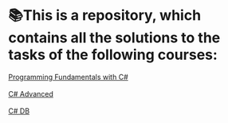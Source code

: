 # 📚This is a repository, which contains all the solutions to the tasks of the following courses:

<a href="https://softuni.bg/trainings/3447/programming-fundamentals-with-csharp-september-2021">Programming Fundamentals with C#</a>
<br></br>
<a href="https://softuni.bg/modules/58/csharp-advanced/1357">C# Advanced </a>
<br></br>
<a href="https://softuni.bg/modules/22/csharp-db/1344">C# DB</a>
<br></br>
